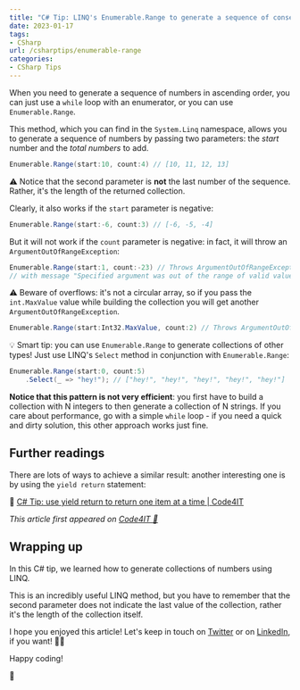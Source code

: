 ```yaml
---
title: "C# Tip: LINQ's Enumerable.Range to generate a sequence of consecutive numbers"
date: 2023-01-17
tags:
- CSharp
url: /csharptips/enumerable-range
categories:
- CSharp Tips
---
```


When you need to generate a sequence of numbers in ascending order, you can just use a `while` loop with an enumerator, or you can use `Enumerable.Range`.

This method, which you can find in the `System.Linq` namespace, allows you to generate a sequence of numbers by passing two parameters: the _start_ number and the _total numbers_ to add.

```cs
Enumerable.Range(start:10, count:4) // [10, 11, 12, 13]
```

⚠ Notice that the second parameter is **not** the last number of the sequence. Rather, it's the length of the returned collection.

Clearly, it also works if the `start` parameter is negative:

```cs
Enumerable.Range(start:-6, count:3) // [-6, -5, -4]
```

But it will not work if the `count` parameter is negative: in fact, it will throw an `ArgumentOutOfRangeException`:

```cs
Enumerable.Range(start:1, count:-23) // Throws ArgumentOutOfRangeException
// with message "Specified argument was out of the range of valid values"(Parameter 'count')
```

⚠ Beware of overflows: it's not a circular array, so if you pass the `int.MaxValue` value while building the collection you will get another `ArgumentOutOfRangeException`.

```cs
Enumerable.Range(start:Int32.MaxValue, count:2) // Throws ArgumentOutOfRangeException
```

💡 Smart tip: you can use `Enumerable.Range` to generate collections of other types! Just use LINQ's `Select` method in conjunction with `Enumerable.Range`:

```cs
Enumerable.Range(start:0, count:5)
    .Select(_ => "hey!"); // ["hey!", "hey!", "hey!", "hey!", "hey!"]
```

**Notice that this pattern is not very efficient**: you first have to build a collection with N integers to then generate a collection of N strings. If you care about performance, go with a simple `while` loop - if you need a quick and dirty solution, this other approach works just fine.

## Further readings

There are lots of ways to achieve a similar result: another interesting one is by using the `yield return` statement:

🔗 [C# Tip: use yield return to return one item at a time | Code4IT](https://www.code4it.dev/csharptips/yield-return)

_This article first appeared on [Code4IT 🐧](https://www.code4it.dev/)_

## Wrapping up

In this C# tip, we learned how to generate collections of numbers using LINQ.

This is an incredibly useful LINQ method, but you have to remember that the second parameter does not indicate the last value of the collection, rather it's the length of the collection itself.

I hope you enjoyed this article! Let's keep in touch on [Twitter](https://twitter.com/BelloneDavide) or on [LinkedIn](https://www.linkedin.com/in/BelloneDavide/), if you want! 🤜🤛

Happy coding!

🐧
